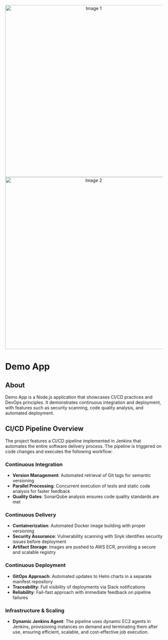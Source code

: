 <p align="center">
  <img src="https://github.com/user-attachments/assets/f297ed94-952e-4f47-86ee-e5e12ec32693" alt="Image 1" width="550"/>
  <img src="https://github.com/user-attachments/assets/51c8fa62-a951-4da3-9da3-e9c1eb8ffb51" alt="Image 2" width="550"/>
</p>


# Demo App

## About

Demo App is a Node.js application that showcases CI/CD practices and DevOps principles. It demonstrates continuous integration and deployment, with features such as security scanning, code quality analysis, and automated deployment.

## CI/CD Pipeline Overview

The project features a CI/CD pipeline implemented in Jenkins that automates the entire software delivery process. The pipeline is triggered on code changes and executes the following workflow:

### Continuous Integration

- **Version Management**: Automated retrieval of Git tags for semantic versioning
- **Parallel Processing**: Concurrent execution of tests and static code analysis for faster feedback
- **Quality Gates**: SonarQube analysis ensures code quality standards are met

### Continuous Delivery

- **Containerization**: Automated Docker image building with proper versioning
- **Security Assurance**: Vulnerability scanning with Snyk identifies security issues before deployment
- **Artifact Storage**: Images are pushed to AWS ECR, providing a secure and scalable registry

### Continuous Deployment

- **GitOps Approach**: Automated updates to Helm charts in a separate manifest repository
- **Traceability**: Full visibility of deployments via Slack notifications
- **Reliability**: Fail-fast approach with immediate feedback on pipeline failures

### Infrastructure & Scaling

- **Dynamic Jenkins Agent**: The pipeline uses dynamic EC2 agents in Jenkins, provisioning instances on demand and terminating them after use, ensuring efficient, scalable, and cost-effective job execution.


